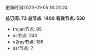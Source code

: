 更新时间2023-01-05 18:23:24

**总订阅: 73**
**总节点: 1400**
**有效节点: 530**
- trojan节点: 95
- ss节点: 243
- v2ray节点: 185
- ssr节点: 7
